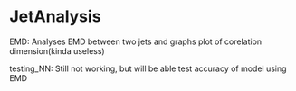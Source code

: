 # JetAnalysis
EMD: Analyses EMD between two jets and graphs plot of corelation dimension(kinda useless)

testing_NN: Still not working, but will be able test accuracy of model using EMD
